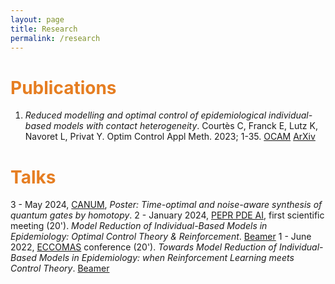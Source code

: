```yaml
---
layout: page
title: Research
permalink: /research
---
```


# <span style="color:#e67e22"> Publications </span>

1. *Reduced modelling and optimal control of epidemiological individual-based models with contact heterogeneity*. Courtès C, Franck E, Lutz K, Navoret L, Privat Y. Optim Control Appl Meth. 2023; 1-35. [OCAM](https://onlinelibrary.wiley.com/doi/10.1002/oca.2970) [ArXiv](https://arxiv.org/abs/2205.06539)

# <span style="color:#e67e22"> Talks </span>

3 - May 2024, [CANUM](https://canum2024.math.cnrs.fr/en/), *Poster: Time-optimal and noise-aware synthesis of quantum gates by homotopy*. 
2 - January 2024, [PEPR PDE AI](https://pde-ai.math.cnrs.fr/events/kickoff_jan_24/), first scientific meeting (20'). *Model Reduction of Individual-Based Models in Epidemiology: Optimal Control Theory & Reinforcement*. [Beamer](https://seafile.unistra.fr/f/347605db6a734080b60e/?dl=1)
1 - June 2022, [ECCOMAS](https://www.eccomas2022.org/frontal/ProgSesion.asp?id=58) conference (20'). *Towards Model Reduction of Individual-Based Models in Epidemiology: when Reinforcement Learning meets Control Theory*. [Beamer](https://seafile.unistra.fr/f/1dfbf032e3ff4e95893c/?dl=1)
